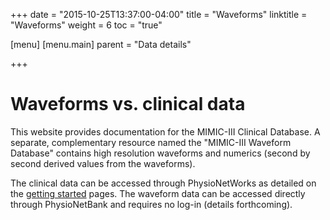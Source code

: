 +++
date = "2015-10-25T13:37:00-04:00"
title = "Waveforms"
linktitle = "Waveforms"
weight = 6
toc = "true"

[menu]
  [menu.main]
    parent = "Data details"

+++

# Waveforms vs. clinical data

This website provides documentation for the MIMIC-III Clinical Database. A separate, complementary resource named the "MIMIC-III Waveform Database" contains high resolution waveforms and numerics (second by second derived values from the waveforms).

The clinical data can be accessed through PhysioNetWorks as detailed on the [getting started](/gettingstarted/access) pages. The waveform data can be accessed directly through PhysioNetBank and requires no log-in (details forthcoming).

<!--
The waveform data can be accessed through PhysioNetBank and requires no log-in, [here](http://physionet.org/bank/mimic3wdb).

Detail on how to match records from the clinical database and the waveform database is provided on PhysioNetBank [here](http://physionet.org/bank/mimic3cdb).
-->
